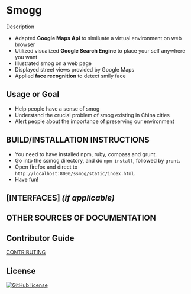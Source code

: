 # Smogg

Description
* Adapted **Google Maps Api** to similuate a virtual environment on web browser
* Utilized visualized **Google Search Engine** to place your self anywhere you want
* Illustrated smog on a web page
* Displayed street views provided by Google Maps
* Applied **face recognition** to detect smily face



## Usage or Goal
* Help people have a sense of smog
* Understand the crucial problem of smog existing in China cities
* Alert people about the importance of preserving our environment

## BUILD/INSTALLATION INSTRUCTIONS
* You need to have installed npm, ruby, compass and grunt.
* Go into the ssmog directory, and do `npm install`, followed by `grunt`.
* Open firefox and direct to `http://localhost:8000/ssmog/static/index.html`.
* Have fun!

## [INTERFACES] _(if applicable)_ 

## OTHER SOURCES OF DOCUMENTATION

## Contributor Guide

[CONTRIBUTING](CONTRIBUTING.md)

## License
[![GitHub license](https://img.shields.io/github/license/mashape/apistatus.svg)](https://opensource.org/licenses/MIT)
